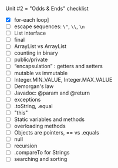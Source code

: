 Unit #2 = "Odds & Ends" checklist
- [x] for-each loop]
- [ ] escape sequences: `\"`, `\\`, `\n`
- [ ] List interface
- [ ] final
- [ ] ArrayList vs ArrayList<E>
- [ ] counting in binary
- [ ] public/private
- [ ] “encapsulation” : getters and setters
- [ ] mutable vs immutable
- [ ] Integer.MIN_VALUE, Integer.MAX_VALUE
- [ ] Demorgan's law
- [ ] Javadoc: @param and @return
- [ ] exceptions
- [ ] .toString, .equal
- [ ] "this"
- [ ] Static variables and methods
- [ ] overloading methods
- [ ] Objects are pointers, == vs .equals
- [ ] null
- [ ] recursion
- [ ] .compareTo for Strings
- [ ] searching and sorting
